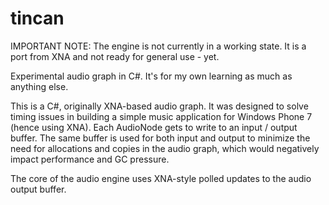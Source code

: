 tincan
======

IMPORTANT NOTE: The engine is not currently in a working state. It is a port from XNA and not ready for general use - yet. 

Experimental audio graph in C#. It's for my own learning as much as anything else. 

This is a C#, originally XNA-based audio graph. It was designed to solve timing issues in building a simple music application for Windows Phone 7 (hence using XNA). Each AudioNode gets to write to an input / output buffer. The same buffer is used for both input and output to minimize the need for allocations and copies in the audio graph, which would negatively impact performance and GC pressure. 

The core of the audio engine uses XNA-style polled updates to the audio output buffer. 
